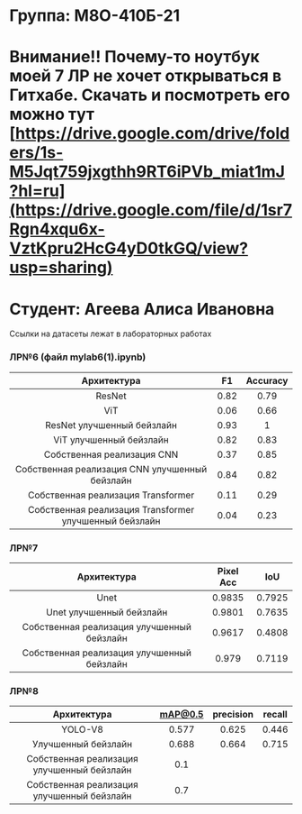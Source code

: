 # Группа: М8О-410Б-21

# Внимание!! Почему-то ноутбук моей 7 ЛР не хочет открываться в Гитхабе. Скачать и посмотреть его можно тут [https://drive.google.com/drive/folders/1s-M5Jqt759jxgthh9RT6iPVb_miat1mJ?hl=ru](https://drive.google.com/file/d/1sr7Rgn4xqu6x-VztKpru2HcG4yD0tkGQ/view?usp=sharing)

# Студент: Агеева Алиса Ивановна

Ссылки на датасеты лежат в лабораторных работах

### ЛР№6 (файл mylab6(1).ipynb)

|                      Архитектура                       |    F1    | Accuracy | 
|:------------------------------------------------------:|:--------:|:--------:|
|                         ResNet                         |   0.82   |   0.79   |  
|                          ViT                           |   0.06   |   0.66   |
|               ResNet улучшенный бейзлайн               |   0.93   |     1    |
|              ViT улучшенный бейзлайн                   |   0.82   |   0.83   | 
|               Собственная реализация CNN               |   0.37   |   0.85   | 
|     Собственная реализация CNN улучшенный бейзлайн     |   0.84   |   0.82   |
|           Собственная реализация Transformer           |   0.11   |   0.29   | 
| Собственная реализация Transformer улучшенный бейзлайн |   0.04   |   0.23   | 

### ЛР№7

|                Архитектура                 | Pixel Acc|  IoU   |
|:------------------------------------------:|:--------:|:------:|
|                    Unet                    |  0.9835  | 0.7925 |
|          Unet улучшенный бейзлайн          |  0.9801  | 0.7635 |
| Собственная реализация улучшенный бейзлайн |  0.9617  | 0.4808 |
| Собственная реализация улучшенный бейзлайн |  0.979   | 0.7119 |

### ЛР№8

|                Архитектура                 | mAP@0.5 | precision | recall |
|:------------------------------------------:|:-------:|:---------:|:------:|
|                  YOLO-V8                   | 0.577   |  0.625    | 0.446  |
|            Улучшенный бейзлайн             | 0.688   |  0.664    | 0.715  |
| Собственная реализация улучшенный бейзлайн | 0.1     |           |        |
| Собственная реализация улучшенный бейзлайн | 0.7     |           |        |
